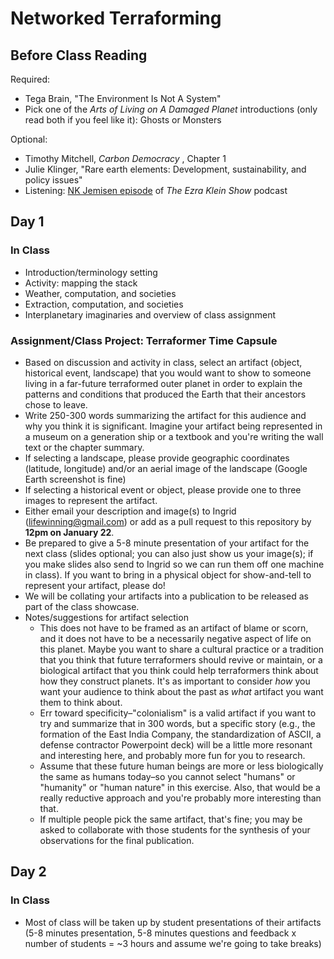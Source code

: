 # Networked Terraforming

## Before Class Reading

Required:

- Tega Brain, "The Environment Is Not A System"
- Pick one of the *Arts of Living on A Damaged Planet* introductions (only read both if you feel like it): Ghosts or Monsters

Optional: 

- Timothy Mitchell, *Carbon Democracy* , Chapter 1
- Julie Klinger, "Rare earth elements: Development, sustainability, and policy issues"
- Listening: [NK Jemisen episode](https://www.youtube.com/watch?v=I6xyFQhbsjQ) of *The Ezra Klein Show* podcast 

## Day 1

### In Class

- Introduction/terminology setting
- Activity: mapping the stack
- Weather, computation, and societies
- Extraction, computation, and societies
- Interplanetary imaginaries and overview of class assignment

### Assignment/Class Project: Terraformer Time Capsule

- Based on discussion and activity in class, select an artifact (object, historical event, landscape) that you would want to show to someone living in a far-future terraformed outer planet in order to explain the patterns and conditions that produced the Earth that their ancestors chose to leave.
- Write 250-300 words summarizing the artifact for this audience and why you think it is significant. Imagine your artifact being represented in a museum on a generation ship or a textbook and you're writing the wall text or the chapter summary. 
- If selecting a landscape, please provide geographic coordinates (latitude, longitude) and/or an aerial image of the landscape (Google Earth screenshot is fine)
- If selecting a historical event or object, please provide one to three images to represent the artifact. 
- Either email your description and image(s) to Ingrid (lifewinning@gmail.com) or add as a pull request to this repository by **12pm on  January 22**. 
- Be prepared to give a 5-8 minute presentation of your artifact for the next class (slides optional; you can also just show us your image(s); if you make slides also send to Ingrid so we can run them off one machine in class). If you want to bring in a physical object for show-and-tell to represent your artifact, please do!
- We will be collating your artifacts into a publication to be released as part of the class showcase.
- Notes/suggestions for artifact selection 
  - This does not have to be framed as an artifact of blame or scorn, and it does not have to be a necessarily negative aspect of life on this planet. Maybe you want to share a cultural practice or a tradition that you think that future terraformers should revive or maintain, or a biological artifact that you think could help terraformers think about how they construct planets. It's as important to consider *how* you want your audience to think about the past as *what* artifact you want them to think about. 
  - Err toward specificity–"colonialism" is a valid artifact if you want to try and summarize that in 300 words, but a specific story (e.g., the formation of the East India Company, the standardization of ASCII, a defense contractor Powerpoint deck) will be a little more resonant and interesting here, and probably more fun for you to research.
  - Assume that these future human beings are more or less biologically the same as humans today–so you cannot select "humans" or "humanity" or "human nature" in this exercise. Also, that would be a really reductive approach and you're probably more interesting than that.
  - If multiple people pick the same artifact, that's fine; you may be asked to collaborate with those students for the synthesis of your observations for the final publication.

## Day 2

### In Class

- Most of class will be taken up by student presentations of their artifacts (5-8 minutes presentation, 5-8 minutes questions and feedback x number of students = ~3 hours and assume we're going to take breaks)



